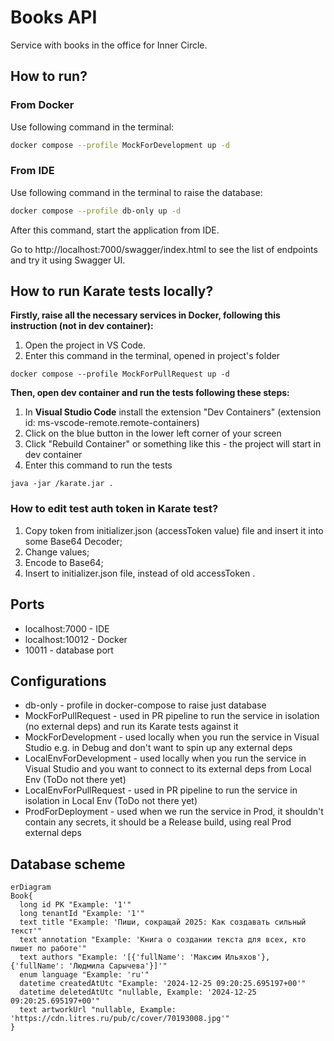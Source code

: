 # Books API
Service with books in the office for Inner Circle.

## How to run?
### From Docker
Use following command in the terminal:
```bash
docker compose --profile MockForDevelopment up -d
```
### From IDE
Use following command in the terminal to raise the database:
```bash
docker compose --profile db-only up -d
```
After this command, start the application from IDE. 

Go to http://localhost:7000/swagger/index.html to see the list of endpoints and try it using Swagger UI.

## How to run Karate tests locally?
**Firstly, raise all the necessary services in Docker, following this instruction (not in dev container):**
1. Open the project in VS Code.
2. Enter this command in the terminal, opened in project's folder
```
docker compose --profile MockForPullRequest up -d
```
**Then, open dev container and run the tests following these steps:**
1. In **Visual Studio Code** install the extension "Dev Containers" (extension id: ms-vscode-remote.remote-containers)
2. Click on the blue button in the lower left corner of your screen
3. Click "Rebuild Container" or something like this - the project will start in dev container
4. Enter this command to run the tests
```
java -jar /karate.jar .
```

### How to edit test auth token in Karate test?
1. Copy token from initializer.json (accessToken value) file and insert it into some Base64 Decoder;
2. Change values;
3. Encode to Base64;
4. Insert to initializer.json file, instead of old accessToken .

## Ports
- localhost:7000 - IDE
- localhost:10012 - Docker
- 10011 - database port

## Configurations
- db-only - profile in docker-compose to raise just database
- MockForPullRequest - used in PR pipeline to run the service in isolation (no external deps) and run its Karate tests against it
- MockForDevelopment - used locally when you run the service in Visual Studio e.g. in Debug and don't want to spin up any external deps
- LocalEnvForDevelopment - used locally when you run the service in Visual Studio and you want to connect to its external deps from Local Env (ToDo not there yet)
- LocalEnvForPullRequest - used in PR pipeline to run the service in isolation in Local Env (ToDo not there yet)
- ProdForDeployment - used when we run the service in Prod, it shouldn't contain any secrets, it should be a Release build, using real Prod external deps

## Database scheme 
```mermaid
erDiagram
Book{
  long id PK "Example: '1'"
  long tenantId "Example: '1'"
  text title "Example: 'Пиши, сокращай 2025: Как создавать сильный текст'" 
  text annotation "Example: 'Книга о создании текста для всех, кто пишет по работе'"
  text authors "Example: '[{'fullName': 'Максим Ильяхов'}, {'fullName': 'Людмила Сарычева'}]'"
  enum language "Example: 'ru'"
  datetime createdAtUtc "Example: '2024-12-25 09:20:25.695197+00'"
  datetime deletedAtUtc "nullable, Example: '2024-12-25 09:20:25.695197+00'"
  text artworkUrl "nullable, Example: 'https://cdn.litres.ru/pub/c/cover/70193008.jpg'"
}
```
